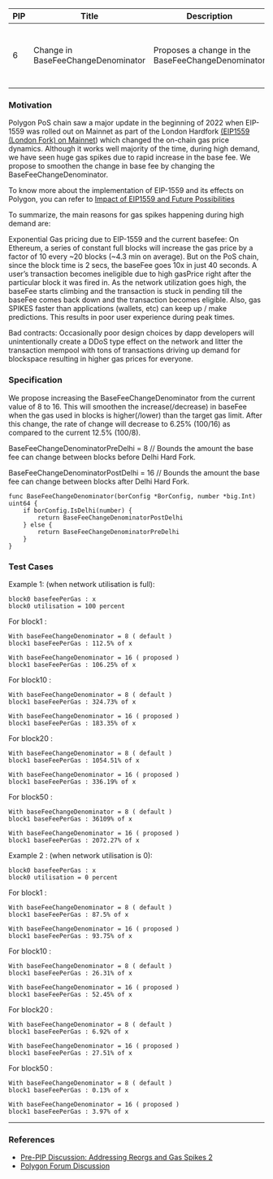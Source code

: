| PIP               | Title                           | Description          | Author                        | Discussion | Status | Type                                     | Date                  |
|-------------------|---------------------------------|----------------------|-------------------------------|------------|--------|------------------------------------------|-----------------------|
| 6 | Change in BaseFeeChangeDenominator  | Proposes a change in the BaseFeeChangeDenominator | Shivam Sharma, Sandeep Sreenath, Paul O’Leary | [Forum](https://forum.polygon.technology/t/pip-6-change-in-basefeechangedenominator/10875/4)  | Final | Core | 2023-01-10 |




### Motivation

Polygon PoS chain saw a major update in the beginning of 2022 when EIP-1559 was rolled out on Mainnet as part of the London Hardfork [(EIP1559 (London Fork) on Mainnet](https://forum.polygon.technology/t/eip1559-london-fork-on-mainnet/549)) which changed the on-chain gas price dynamics. Although it works well majority of the time, during high demand, we have seen huge gas spikes due to rapid increase in the base fee. We propose to smoothen the change in base fee by changing the BaseFeeChangeDenominator.

To know more about the implementation of EIP-1559 and its effects on Polygon, you can refer to [Impact of EIP1559 and Future Possibilities](https://forum.polygon.technology/t/impact-of-eip1559-and-future-possibilities/1749)

To summarize, the main reasons for gas spikes happening during high demand are:

Exponential Gas pricing due to EIP-1559 and the current basefee: On Ethereum, a series of constant full blocks will increase the gas price by a factor of 10 every ~20 blocks (~4.3 min on average). But on the PoS chain, since the block time is 2 secs, the baseFee goes 10x in just 40 seconds. A user’s transaction becomes ineligible due to high gasPrice right after the particular block it was fired in. As the network utilization goes high, the baseFee starts climbing and the transaction is stuck in pending till the baseFee comes back down and the transaction becomes eligible. Also, gas SPIKES faster than applications (wallets, etc) can keep up / make predictions. This results in poor user experience during peak times.

Bad contracts: Occasionally poor design choices by dapp developers will unintentionally create a DDoS type effect on the network and litter the transaction mempool with tons of transactions driving up demand for blockspace resulting in higher gas prices for everyone.

### Specification

We propose increasing the BaseFeeChangeDenominator from the current value of 8 to 16. This will smoothen the increase(/decrease) in baseFee when the gas used in blocks is higher(/lower) than the target gas limit. After this change, the rate of change will decrease to 6.25% (100/16) as compared to the current 12.5% (100/8).

BaseFeeChangeDenominatorPreDelhi = 8 // Bounds the amount the base fee can
change between blocks before Delhi Hard Fork.

BaseFeeChangeDenominatorPostDelhi = 16 // Bounds the amount the base fee can
change between blocks after Delhi Hard Fork.

```
func BaseFeeChangeDenominator(borConfig *BorConfig, number *big.Int) uint64 {
	if borConfig.IsDelhi(number) {
		return BaseFeeChangeDenominatorPostDelhi
	} else {
		return BaseFeeChangeDenominatorPreDelhi
	}
}
```
### Test Cases

Example 1: (when network utilisation is full):

```
block0 basefeePerGas : x
block0 utilisation = 100 percent
```

For block1 :
	
    With baseFeeChangeDenominator = 8 ( default )
	block1 baseFeePerGas : 112.5% of x

	With baseFeeChangeDenominator = 16 ( proposed )
	block1 baseFeePerGas : 106.25% of x
    
For block10 :
	
    With baseFeeChangeDenominator = 8 ( default )
	block1 baseFeePerGas : 324.73% of x

	With baseFeeChangeDenominator = 16 ( proposed )
	block1 baseFeePerGas : 183.35% of x
For block20 :
	
    With baseFeeChangeDenominator = 8 ( default )
	block1 baseFeePerGas : 1054.51% of x

	With baseFeeChangeDenominator = 16 ( proposed )
	block1 baseFeePerGas : 336.19% of x

For block50 :
	
    With baseFeeChangeDenominator = 8 ( default )
	block1 baseFeePerGas : 36109% of x

	With baseFeeChangeDenominator = 16 ( proposed )
	block1 baseFeePerGas : 2072.27% of x
 
Example 2 : (when network utilisation is 0):

```
block0 basefeePerGas : x
block0 utilisation = 0 percent
```

For block1 :
	
    With baseFeeChangeDenominator = 8 ( default )
	block1 baseFeePerGas : 87.5% of x

	With baseFeeChangeDenominator = 16 ( proposed )
	block1 baseFeePerGas : 93.75% of x
For block10 :
	
    With baseFeeChangeDenominator = 8 ( default )
	block1 baseFeePerGas : 26.31% of x

	With baseFeeChangeDenominator = 16 ( proposed )
	block1 baseFeePerGas : 52.45% of x
For block20 :
	
    With baseFeeChangeDenominator = 8 ( default )
	block1 baseFeePerGas : 6.92% of x

	With baseFeeChangeDenominator = 16 ( proposed )
	block1 baseFeePerGas : 27.51% of x
For block50 :
	
    With baseFeeChangeDenominator = 8 ( default )
	block1 baseFeePerGas : 0.13% of x

	With baseFeeChangeDenominator = 16 ( proposed )
	block1 baseFeePerGas : 3.97% of x

---

### References

- [Pre-PIP Discussion: Addressing Reorgs and Gas Spikes 2](https://forum.polygon.technology/t/pre-pip-discussion-addressing-reorgs-and-gas-spikes/10623/25) 
- [Polygon Forum Discussion](https://forum.polygon.technology/t/pip-6-change-in-basefeechangedenominator/10875/4) 
